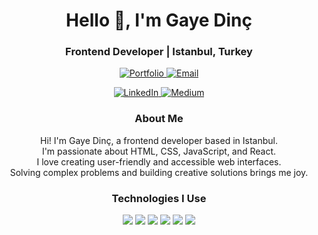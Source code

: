 <div align="center">

<h1>Hello 👋, I'm Gaye Dinç</h1>
<h3>Frontend Developer | Istanbul, Turkey</h3>

<p>
  <a href="https://gayedinc.com" target="_blank" title="Visit my portfolio website">
    <img src="https://img.shields.io/badge/%20Portfolio-6EC1E4?style=for-the-badge&logo=googlechrome&logoColor=white" alt="Portfolio" />
  </a>
  <a href="mailto:gayedinc190@gmail.com" title="Send me an email">
    <img src="https://img.shields.io/badge/%20Email-FB6D6C?style=for-the-badge&logo=gmail&logoColor=white" alt="Email" />
  </a>
</p>
<p>
  <a href="https://www.linkedin.com/in/gayedinc" target="_blank" title="View my LinkedIn profile">
    <img src="https://img.shields.io/badge/%20LinkedIn-8AB6D6?style=for-the-badge&logo=linkedin&logoColor=white" alt="LinkedIn" />
  </a>
  <a href="https://medium.com/@gayedinc190" target="_blank" title="Read my Medium articles">
    <img src="https://img.shields.io/badge/%20Medium-F9C784?style=for-the-badge&logo=medium&logoColor=black" alt="Medium" />
  </a>
</p>

### About Me

Hi! I'm Gaye Dinç, a frontend developer based in Istanbul.  
I'm passionate about HTML, CSS, JavaScript, and React.  
I love creating user-friendly and accessible web interfaces.  
Solving complex problems and building creative solutions brings me joy.

### Technologies I Use

<p>
  <img src="https://img.shields.io/badge/HTML5-E34F26?style=for-the-badge&logo=html5&logoColor=white"/>
  <img src="https://img.shields.io/badge/CSS3-1572B6?style=for-the-badge&logo=css3&logoColor=white"/>
  <img src="https://img.shields.io/badge/JavaScript-F7DF1E?style=for-the-badge&logo=javascript&logoColor=black"/>
  <img src="https://img.shields.io/badge/React-61DAFB?style=for-the-badge&logo=react&logoColor=black"/>
  <img src="https://img.shields.io/badge/Git-F05032?style=for-the-badge&logo=git&logoColor=white"/>
  <img src="https://img.shields.io/badge/GitHub-181717?style=for-the-badge&logo=github&logoColor=white"/>
</p>

</div>
